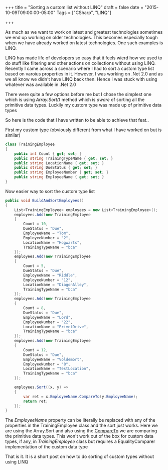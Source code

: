 +++
title = "Sorting a custom list without LINQ"
draft = false
date = "2015-10-09T09:00:00-05:00"
Tags = ["CSharp", "LINQ"]

+++

As much as we want to work on latest and greatest technologies sometimes we end up working on older technologies. This becomes especially tough when we have already worked on latest technologies. One such examples is LINQ.

LINQ has made life of developers so easy that it feels wierd how we used to do stuff like filtering and other actions on collections without using LINQ. Recently I came across a scenario where I had to sort a custom type list based on varoius properties in it. However, I was working on .Net 2.0 and as we all know we didn't have LINQ back then. Hence I was stuck with using whatever was available in .Net 2.0

There were quite a few options before me but I chose the simplest one which is using *Array.Sort()* method which is *aware* of sorting all the primitive data types. Luckily my custom type was made up of primitive data types

So here is the code that I have written to be able to achieve that feat..

First my custom type (obviously different from what I have worked on but is similar)

```csharp
class TrainingEmployee
{
    public int Count { get; set; }        
    public string TrainingTypeName { get; set; }
    public string LocationName { get; set; }
    public string DueStatus { get; set; }
    public string EmployeeNumber { get; set; }
    public string EmployeeName { get; set; }                
}
```
Now easier way to sort the custom type list

```csharp
public void BuildAndSortEmployees()
{
    List<TrainingEmployee> employees = new List<TrainingEmployee>();
    employees.Add(new TrainingEmployee
    {
        Count = 10,
        DueStatus = "Due",
        EmployeeName = "Tom",
        EmployeeNumber = "2",
        LocationName = "Hogwarts",
        TrainingTypeName = "bca"
    });
    employees.Add(new TrainingEmployee
    {
        Count = 5,
        DueStatus = "Due",
        EmployeeName = "Riddle",
        EmployeeNumber = "12",
        LocationName = "DiagonAlley",
        TrainingTypeName = "bca"
    });
    employees.Add(new TrainingEmployee
    {
        Count = 8,
        DueStatus = "Due",
        EmployeeName = "Lord",
        EmployeeNumber = "22",
        LocationName = "PrivetDrive",
        TrainingTypeName = "bca"
    });
    employees.Add(new TrainingEmployee
    {
        Count = 12,
        DueStatus = "Due",
        EmployeeName = "Voldemort",
        EmployeeNumber = "8",
        LocationName = "TestLocation",
        TrainingTypeName = "bca"
    });

    employees.Sort((x, y) =>
    {
        var ret = x.EmployeeName.CompareTo(y.EmployeeName);
        return ret;
    });
}
```

The *EmployeeName* property can be literally be replaced with any of the properties in the TrainingEmployee class and the sort just works. Here we are using the Array.Sort and also using the [CompareTo](https://msdn.microsoft.com/en-us/library/system.icomparable.compareto(v=vs.110).aspx) we are comparing the primitive data types. This won't work out of the box for custom data types, if any, in *TrainingEmployee* class but requires a EqualityComparer implementation of the custom data type

That is it. It is a short post on how to do sorting of custom types without using LINQ